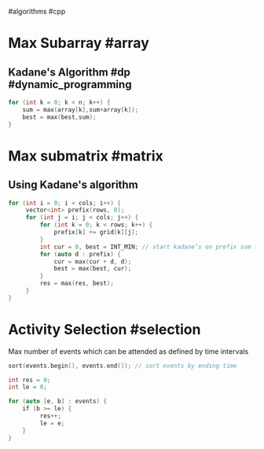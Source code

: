 #algorithms #cpp
# Max Subarray #array
## Kadane's Algorithm #dp #dynamic_programming
```cpp
for (int k = 0; k < n; k++) {
	sum = max(array[k],sum+array[k]);
	best = max(best,sum);
}
```
# Max submatrix #matrix
## Using Kadane's algorithm
```cpp
for (int i = 0; i < cols; i++) {
     vector<int> prefix(rows, 0);
     for (int j = i; j < cols; j++) {
         for (int k = 0; k < rows; k++) {
             prefix[k] += grid[k][j];
         }
         int cur = 0, best = INT_MIN; // start kadane’s on prefix sum for col
         for (auto d : prefix) {
             cur = max(cur + d, d);
             best = max(best, cur);
         }
         res = max(res, best);
     }
}
```
# Activity Selection #selection
Max number of events which can be attended as defined by time intervals
```cpp
sort(events.begin(), events.end()); // sort events by ending time

int res = 0;
int le = 0;

for (auto [e, b] : events) {
    if (b >= le) {
         res++;
         le = e;
    }  
}
```
